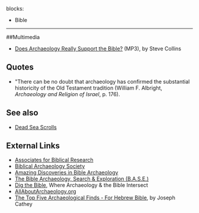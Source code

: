 blocks:
- Bible
---
##Multimedia

-   [Does Archaeology Really Support the Bible?](http://www.calvarysantafe.org/teachings/audio/20080913_06.mp3)
    (MP3), by Steve Collins

## Quotes

-   "There can be no doubt that archaeology has confirmed the
    substantial historicity of the Old Testament tradition (William F.
    Albright, *Archaeology and Religion of Israel*, p. 176).

## See also

-   [Dead Sea Scrolls](Dead_Sea_Scrolls "Dead Sea Scrolls")

## External Links

-   [Associates for Biblical Research](http://www.biblearchaeology.org/)
-   [Biblical Archaeology Society](http://www.bib-arch.org/)
-   [Amazing Discoveries in Bible Archaeology](http://www.concentric.net/~extraord/archaeology.htm)
-   [The Bible Archaeology, Search & Exploration (B.A.S.E.)](http://www.baseinstitute.org/)
-   [Dig the Bible](http://www.digbible.org/), Where Archaeology &
    the Bible Intersect
-   [AllAboutArchaeology.org](http://www.allaboutarchaeology.org/)
-   [The Top Five Archaeological Finds - For Hebrew Bible](http://drcatheysblog.blogspot.com/2006/02/top-five-archaeological-finds-for.html),
    by Joseph Cathey



